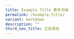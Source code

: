 ```yaml
---
title: Example Title 青年书缘
permalink: /example-title/
variant: markdown
description: ""
third_nav_title: 立足现在
---
```

